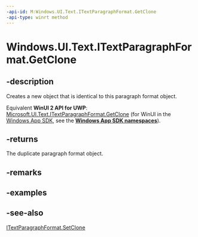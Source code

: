 ```yaml
---
-api-id: M:Windows.UI.Text.ITextParagraphFormat.GetClone
-api-type: winrt method
---
```


<!-- Method syntax
public Windows.UI.Text.ITextParagraphFormat GetClone()
-->

# Windows.UI.Text.ITextParagraphFormat.GetClone

## -description
Creates a new object that is identical to this paragraph format object.

Equivalent **WinUI 2 API for UWP**: [Microsoft.UI.Text.ITextParagraphFormat.GetClone](/windows/winui/api/microsoft.ui.text.itextparagraphformat.getclone) (for WinUI in the [Windows App SDK](/windows/apps/windows-app-sdk/), see the **[Windows App SDK namespaces](/windows/windows-app-sdk/api/winrt/)**).

## -returns
The duplicate paragraph format object.

## -remarks

## -examples

## -see-also
[ITextParagraphFormat.SetClone](itextparagraphformat_setclone_1039496425.md)
